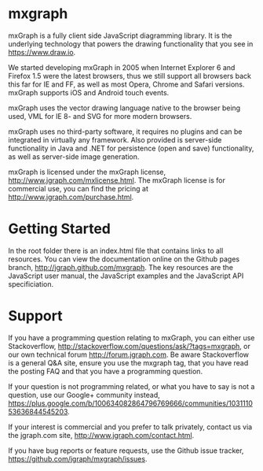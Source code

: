 mxgraph
=======

mxGraph is a fully client side JavaScript diagramming library. It is the underlying technology that powers the drawing functionality that you see in https://www.draw.io.

We started developing mxGraph in 2005 when Internet Explorer 6 and Firefox 1.5 were the latest browsers, thus we still support all browsers back this far for IE and FF, as well as most Opera, Chrome and Safari versions. mxGraph supports iOS and Android touch events.

mxGraph uses the vector drawing language native to the browser being used, VML for IE 8- and SVG for more modern browsers.

mxGraph uses no third-party software, it requires no plugins and can be integrated in virtually any framework. Also provided is server-side functionality in Java and .NET for persistence (open and save) functionality, as well as server-side image generation.

mxGraph is licensed under the mxGraph license, http://www.jgraph.com/mxlicense.html. The mxGraph license is for commercial use, you can find the pricing at http://www.jgraph.com/purchase.html.

Getting Started
===============

In the root folder there is an index.html file that contains links to all resources. You can view the documentation online on the Github pages branch, http://jgraph.github.com/mxgraph. The key resources are the JavaScript user manual, the JavaScript examples and the JavaScript API specificiation.

Support
=======

If you have a programming question relating to mxGraph, you can either use Stackoverflow, http://stackoverflow.com/questions/ask/?tags=mxgraph, or our own technical forum http://forum.jgraph.com. Be aware Stackoverflow is a general Q&A site, ensure you use the mxgraph tag, that you have read the posting FAQ and that you have a programming question.

If your question is not programming related, or what you have to say is not a question, use our Google+ community instead, https://plus.google.com/b/100634082864796769666/communities/103111053636844545203.

If your interest is commercial and you prefer to talk privately, contact us via the jgraph.com site, http://www.jgraph.com/contact.html.

If you have bug reports or feature requests, use the Github issue tracker, https://github.com/jgraph/mxgraph/issues.
